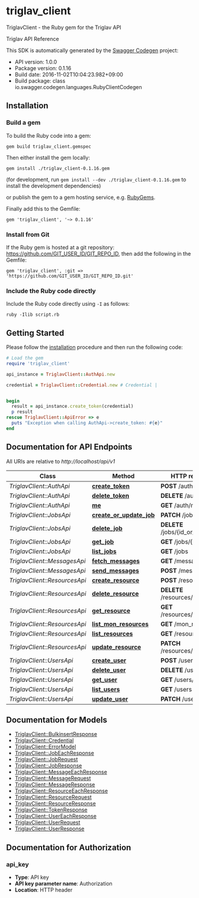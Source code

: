# triglav_client

TriglavClient - the Ruby gem for the Triglav API

Triglav API Reference

This SDK is automatically generated by the [Swagger Codegen](https://github.com/swagger-api/swagger-codegen) project:

- API version: 1.0.0
- Package version: 0.1.16
- Build date: 2016-11-02T10:04:23.982+09:00
- Build package: class io.swagger.codegen.languages.RubyClientCodegen

## Installation

### Build a gem

To build the Ruby code into a gem:

```shell
gem build triglav_client.gemspec
```

Then either install the gem locally:

```shell
gem install ./triglav_client-0.1.16.gem
```
(for development, run `gem install --dev ./triglav_client-0.1.16.gem` to install the development dependencies)

or publish the gem to a gem hosting service, e.g. [RubyGems](https://rubygems.org/).

Finally add this to the Gemfile:

    gem 'triglav_client', '~> 0.1.16'

### Install from Git

If the Ruby gem is hosted at a git repository: https://github.com/GIT_USER_ID/GIT_REPO_ID, then add the following in the Gemfile:

    gem 'triglav_client', :git => 'https://github.com/GIT_USER_ID/GIT_REPO_ID.git'

### Include the Ruby code directly

Include the Ruby code directly using `-I` as follows:

```shell
ruby -Ilib script.rb
```

## Getting Started

Please follow the [installation](#installation) procedure and then run the following code:
```ruby
# Load the gem
require 'triglav_client'

api_instance = TriglavClient::AuthApi.new

credential = TriglavClient::Credential.new # Credential | 


begin
  result = api_instance.create_token(credential)
  p result
rescue TriglavClient::ApiError => e
  puts "Exception when calling AuthApi->create_token: #{e}"
end

```

## Documentation for API Endpoints

All URIs are relative to *http://localhost/api/v1*

Class | Method | HTTP request | Description
------------ | ------------- | ------------- | -------------
*TriglavClient::AuthApi* | [**create_token**](docs/AuthApi.md#create_token) | **POST** /auth/token | 
*TriglavClient::AuthApi* | [**delete_token**](docs/AuthApi.md#delete_token) | **DELETE** /auth/token | 
*TriglavClient::AuthApi* | [**me**](docs/AuthApi.md#me) | **GET** /auth/me | 
*TriglavClient::JobsApi* | [**create_or_update_job**](docs/JobsApi.md#create_or_update_job) | **PATCH** /jobs | 
*TriglavClient::JobsApi* | [**delete_job**](docs/JobsApi.md#delete_job) | **DELETE** /jobs/{id_or_uri} | 
*TriglavClient::JobsApi* | [**get_job**](docs/JobsApi.md#get_job) | **GET** /jobs/{id_or_uri} | 
*TriglavClient::JobsApi* | [**list_jobs**](docs/JobsApi.md#list_jobs) | **GET** /jobs | 
*TriglavClient::MessagesApi* | [**fetch_messages**](docs/MessagesApi.md#fetch_messages) | **GET** /messages | 
*TriglavClient::MessagesApi* | [**send_messages**](docs/MessagesApi.md#send_messages) | **POST** /messages | 
*TriglavClient::ResourcesApi* | [**create_resource**](docs/ResourcesApi.md#create_resource) | **POST** /resources | 
*TriglavClient::ResourcesApi* | [**delete_resource**](docs/ResourcesApi.md#delete_resource) | **DELETE** /resources/{id_or_uri} | 
*TriglavClient::ResourcesApi* | [**get_resource**](docs/ResourcesApi.md#get_resource) | **GET** /resources/{id_or_uri} | 
*TriglavClient::ResourcesApi* | [**list_mon_resources**](docs/ResourcesApi.md#list_mon_resources) | **GET** /mon_resources | 
*TriglavClient::ResourcesApi* | [**list_resources**](docs/ResourcesApi.md#list_resources) | **GET** /resources | 
*TriglavClient::ResourcesApi* | [**update_resource**](docs/ResourcesApi.md#update_resource) | **PATCH** /resources/{id_or_uri} | 
*TriglavClient::UsersApi* | [**create_user**](docs/UsersApi.md#create_user) | **POST** /users | 
*TriglavClient::UsersApi* | [**delete_user**](docs/UsersApi.md#delete_user) | **DELETE** /users/{id} | 
*TriglavClient::UsersApi* | [**get_user**](docs/UsersApi.md#get_user) | **GET** /users/{id} | 
*TriglavClient::UsersApi* | [**list_users**](docs/UsersApi.md#list_users) | **GET** /users | 
*TriglavClient::UsersApi* | [**update_user**](docs/UsersApi.md#update_user) | **PATCH** /users/{id} | 


## Documentation for Models

 - [TriglavClient::BulkinsertResponse](docs/BulkinsertResponse.md)
 - [TriglavClient::Credential](docs/Credential.md)
 - [TriglavClient::ErrorModel](docs/ErrorModel.md)
 - [TriglavClient::JobEachResponse](docs/JobEachResponse.md)
 - [TriglavClient::JobRequest](docs/JobRequest.md)
 - [TriglavClient::JobResponse](docs/JobResponse.md)
 - [TriglavClient::MessageEachResponse](docs/MessageEachResponse.md)
 - [TriglavClient::MessageRequest](docs/MessageRequest.md)
 - [TriglavClient::MessageResponse](docs/MessageResponse.md)
 - [TriglavClient::ResourceEachResponse](docs/ResourceEachResponse.md)
 - [TriglavClient::ResourceRequest](docs/ResourceRequest.md)
 - [TriglavClient::ResourceResponse](docs/ResourceResponse.md)
 - [TriglavClient::TokenResponse](docs/TokenResponse.md)
 - [TriglavClient::UserEachResponse](docs/UserEachResponse.md)
 - [TriglavClient::UserRequest](docs/UserRequest.md)
 - [TriglavClient::UserResponse](docs/UserResponse.md)


## Documentation for Authorization


### api_key

- **Type**: API key
- **API key parameter name**: Authorization
- **Location**: HTTP header

